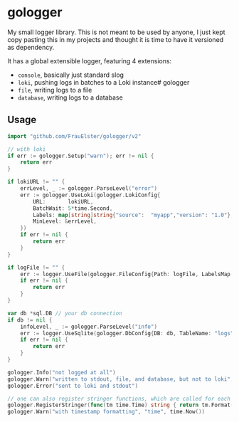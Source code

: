 # gologger

My small logger library. This is not meant to be used by anyone, I just kept copy pasting this in my projects and thought it is time to have it versioned as dependency.

It has a global extensible logger, featuring 4 extensions:

- `console`, basically just standard slog
- `loki`, pushing logs in batches to a Loki instance# gologger
- `file`, writing logs to a file
- `database`, writing logs to a database

## Usage

```go
import "github.com/FrauElster/gologger/v2"

// with loki
if err := gologger.Setup("warn"); err != nil {
	return err
}

if lokiURL != "" {
	errLevel, _ := gologger.ParseLevel("error")
	err := gologger.UseLoki(gologger.LokiConfig{
		URL:       lokiURL,
		BatchWait: 5*time.Second,
		Labels: map[string]string{"source":  "myapp","version": "1.0"},
		MinLevel: &errLevel,
	})
	if err != nil {
		return err
	}
}

if logFile != "" {
	err := logger.UseFile(gologger.FileConfig{Path: logFile, LabelsMap: map[string]string{"source": "myApp", "version": "1.0"}})
	if err != nil {
		return err
	}
}

var db *sql.DB // your db connection
if db != nil {
	infoLevel, _ := gologger.ParseLevel("info")
	err := logger.UseSqlite(gologger.DbConfig{DB: db, TableName: "logs",LabelsMap: map[string]string{"source": "myApp", "version": "1.0"}, MinLevel: &infoLevel})
	if err != nil {
		return err
	}
}

gologger.Info("not logged at all")
gologger.Warn("written to stdout, file, and database, but not to loki", "key", "value")
gologger.Error("sent to loki and stdout")

// one can also register stringer functions, which are called for each log entry
gologger.RegisterStringer(func(tm time.Time) string { return tm.Format("2006-01-02") })
gologger.Warn("with timestamp formatting", "time", time.Now())
```
